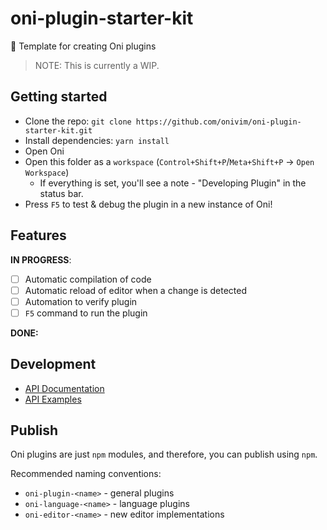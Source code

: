 # oni-plugin-starter-kit
:hammer: Template for creating Oni plugins

> NOTE: This is currently a WIP.

## Getting started

- Clone the repo: `git clone https://github.com/onivim/oni-plugin-starter-kit.git`
- Install dependencies: `yarn install`
- Open Oni
- Open this folder as a `workspace` (`Control+Shift+P`/`Meta+Shift+P` -> `Open Workspace`)
    - If everything is set, you'll see a note - "Developing Plugin" in the status bar.
- Press `F5` to test & debug the plugin in a new instance of Oni!

## Features

__IN PROGRESS__:
- [ ] Automatic compilation of code
- [ ] Automatic reload of editor when a change is detected
- [ ] Automation to verify plugin
- [ ] `F5` command to run the plugin

__DONE:__

## Development

- [API Documentation](https://onivim.github.io/oni-api/)
- [API Examples](https://github.com/onivim/oni/wiki/API-Examples)

## Publish

Oni plugins are just `npm` modules, and therefore, you can publish using `npm`.

Recommended naming conventions:
- `oni-plugin-<name>` - general plugins
- `oni-language-<name>` - language plugins
- `oni-editor-<name>` - new editor implementations


